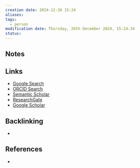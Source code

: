 ```yaml
---
creation date: 2024-12-26 15:24
aliases: 
tags:
  - person
modification date: Thursday, 26th December 2024, 15:24:34
status:
---
```


## Notes

## Links

- [Google Search](https://www.google.com/search?q=Donald+L.+Schomer)
- [ORCID Search](https://orcid.org/orcid-search/search?searchQuery=Donald%20L.%20Schomer)
- [Semantic Scholar](https://www.semanticscholar.org/search?q=Donald%20L.%20Schomer&sort=relevance)
- [ResearchGate](https://www.researchgate.net/search?q=Donald%20L.%20Schomer)
- [Google Scholar](https://scholar.google.com/scholar?q=Donald+L.+Schomer)

## Backlinking
+ 

## References
+ 
